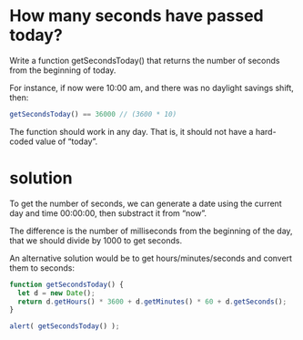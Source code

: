 # How many seconds have passed today?

Write a function getSecondsToday() that returns the number of seconds from the beginning of today.

For instance, if now were 10:00 am, and there was no daylight savings shift, then:

``` javascript
getSecondsToday() == 36000 // (3600 * 10)
```

The function should work in any day. That is, it should not have a hard-coded value of “today”.

# solution
To get the number of seconds, we can generate a date using the current day and time 00:00:00, then substract it from “now”.

The difference is the number of milliseconds from the beginning of the day, that we should divide by 1000 to get seconds.

An alternative solution would be to get hours/minutes/seconds and convert them to seconds:

``` javascript
function getSecondsToday() {
  let d = new Date();
  return d.getHours() * 3600 + d.getMinutes() * 60 + d.getSeconds();
}

alert( getSecondsToday() );